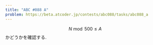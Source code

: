 ```yaml
---
title: "ABC #088 A"
problem: https://beta.atcoder.jp/contests/abc088/tasks/abc088_a
---
```

$$ N \bmod 500 \leq A $$ かどうかを確認する.
